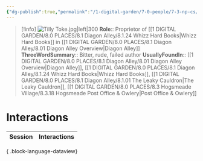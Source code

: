 ```yaml
---
{"dg-publish":true,"permalink":"/1-digital-garden/7-0-people/7-3-np-cs/tilly-toke/","tags":["#person","#diagon-alley","#diagon-alley-resident","#shopkeeper"]}
---
```


>[!info] 
>![Tilly Toke.jpg|left|300](/img/user/1%20DIGITAL%20GARDEN/7.0%20PEOPLE/7.3%20NPCs/Headshots/Tilly%20Toke.jpg)
>**Role**:: Proprietor of [[1 DIGITAL GARDEN/8.0 PLACES/8.1 Diagon Alley/8.1.24 Whizz Hard Books\|Whizz Hard Books]] in [[1 DIGITAL GARDEN/8.0 PLACES/8.1 Diagon Alley/8.01 Diagon Alley Overview\|Diagon Alley]]
>**ThreeWordSummary**:: Bitter, rude, failed author
>**UsuallyFoundIn**:: [[1 DIGITAL GARDEN/8.0 PLACES/8.1 Diagon Alley/8.01 Diagon Alley Overview\|Diagon Alley]], [[1 DIGITAL GARDEN/8.0 PLACES/8.1 Diagon Alley/8.1.24 Whizz Hard Books\|Whizz Hard Books]], [[1 DIGITAL GARDEN/8.0 PLACES/8.1 Diagon Alley/8.1.01 The Leaky Cauldron\|The Leaky Cauldron]], [[1 DIGITAL GARDEN/8.0 PLACES/8.3 Hogsmeade Village/8.3.18 Hogsmeade Post Office & Owlery\|Post Office & Owlery]]

# Interactions

| Session | Interactions |
| ------- | ------------ |

{ .block-language-dataview}
